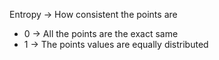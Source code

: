 Entropy -> How consistent the points are
- 0 -> All the points are the exact same
- 1 -> The points values are equally distributed